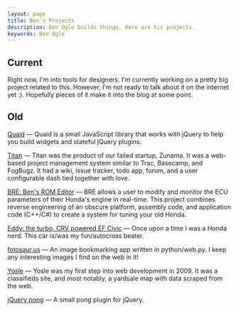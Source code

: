 ```yaml
---
layout: page
title: Ben's Projects
description: Ben Ogle builds things. Here are his projects.
keywords: Ben Ogle
---
```


Current
-------

Right now, I'm into tools for designers. I'm currently working on a pretty big project related
to this. However, I'm not ready to talk about it on the internet yet :). Hopefully pieces of it
make it into the blog at some point.

Old
---

[Quaid](http://github.com/benogle/quaid) &mdash; Quaid is a small JavaScript library that works
with jQuery to help you build widgets and stateful jQuery plugins.

[Titan](#) &mdash; Titan was the product of our failed startup, Zunama. It was a web-based project
management system similar to Trac, Basecamp, and FogBugz. It had a wiki, issue tracker, todo
app, forum, and a user configurable dash tied together with love.

[BRE: Ben's ROM Editor](#) &mdash; BRE allows a user to modify and monitor the ECU parameters of their
Honda's engine in real-time. This project combines reverse engineering of an obscure platform,
assembly code, and application code (C++/C#) to create a system for tuning your old Honda.

[Eddy: the turbo, CRV powered EF Civic](#) &mdash; Once upon a time I was a Honda nerd. This car is/was my
fun/autocross beater.

[fotosaur.us](#) &mdash; An image bookmarking app written in python/web.py. I keep any interesting images I
find on the web in it!

[Yosle](#) &mdash; Yosle was my first step into web development in 2009. It was a classifieds
site, and most notably, a yardsale map with data scraped from the web.

[jQuery pong](#) &mdash; A small pong plugin for jQuery.
